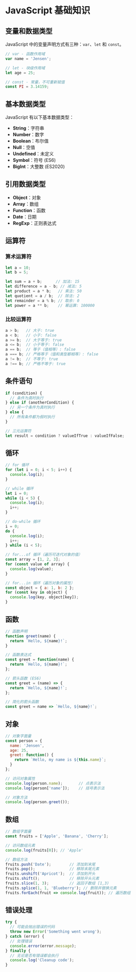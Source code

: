 # JavaScript 基础知识

## 变量和数据类型

JavaScript 中的变量声明方式有三种：`var`、`let` 和 `const`。

```js
// var - 函数作用域
var name = 'Jensen';

// let - 块级作用域
let age = 25;

// const - 常量，不可重新赋值
const PI = 3.14159;
```

## 基本数据类型

JavaScript 有以下基本数据类型：

- **String**：字符串
- **Number**：数字
- **Boolean**：布尔值
- **Null**：空值
- **Undefined**：未定义
- **Symbol**：符号 (ES6)
- **BigInt**：大整数 (ES2020)

## 引用数据类型

- **Object**：对象
- **Array**：数组
- **Function**：函数
- **Date**：日期
- **RegExp**：正则表达式

## 运算符

### 算术运算符

```js
let a = 10;
let b = 5;

let sum = a + b;      // 加法: 15
let difference = a - b; // 减法: 5
let product = a * b;   // 乘法: 50
let quotient = a / b;  // 除法: 2
let remainder = a % b; // 取余: 0
let power = a ** b;    // 幂运算: 100000
```

### 比较运算符

```js
a > b;   // 大于: true
a < b;   // 小于: false
a >= b;  // 大于等于: true
a <= b;  // 小于等于: false
a == b;  // 等于（值相等）: false
a === b; // 严格等于（值和类型都相等）: false
a != b;  // 不等于: true
a !== b; // 严格不等于: true
```

## 条件语句

```js
if (condition) {
  // 条件为真时执行
} else if (anotherCondition) {
  // 另一个条件为真时执行
} else {
  // 所有条件都为假时执行
}

// 三元运算符
let result = condition ? valueIfTrue : valueIfFalse;
```

## 循环

```js
// for 循环
for (let i = 0; i < 5; i++) {
  console.log(i);
}

// while 循环
let i = 0;
while (i < 5) {
  console.log(i);
  i++;
}

// do-while 循环
i = 0;
do {
  console.log(i);
  i++;
} while (i < 5);

// for...of 循环（遍历可迭代对象的值）
const array = [1, 2, 3];
for (const value of array) {
  console.log(value);
}

// for...in 循环（遍历对象的属性）
const object = { a: 1, b: 2 };
for (const key in object) {
  console.log(key, object[key]);
}
```

## 函数

```js
// 函数声明
function greet(name) {
  return `Hello, ${name}!`;
}

// 函数表达式
const greet = function(name) {
  return `Hello, ${name}!`;
};

// 箭头函数 (ES6)
const greet = (name) => {
  return `Hello, ${name}!`;
};

// 简化的箭头函数
const greet = name => `Hello, ${name}!`;
```

## 对象

```js
// 对象字面量
const person = {
  name: 'Jensen',
  age: 25,
  greet: function() {
    return `Hello, my name is ${this.name}`;
  }
};

// 访问对象属性
console.log(person.name);       // 点表示法
console.log(person['name']);    // 括号表示法

// 对象方法
console.log(person.greet());
```

## 数组

```js
// 数组字面量
const fruits = ['Apple', 'Banana', 'Cherry'];

// 访问数组元素
console.log(fruits[0]); // 'Apple'

// 数组方法
fruits.push('Date');        // 添加到末尾
fruits.pop();               // 移除末尾元素
fruits.unshift('Apricot');  // 添加到开头
fruits.shift();             // 移除开头元素
fruits.slice(1, 3);         // 返回子数组 [1,3)
fruits.splice(1, 1, 'Blueberry'); // 删除并替换元素
fruits.forEach(fruit => console.log(fruit)); // 遍历数组
```

## 错误处理

```js
try {
  // 可能会抛出错误的代码
  throw new Error('Something went wrong');
} catch (error) {
  // 处理错误
  console.error(error.message);
} finally {
  // 无论是否有错误都会执行
  console.log('Cleanup code');
}
```